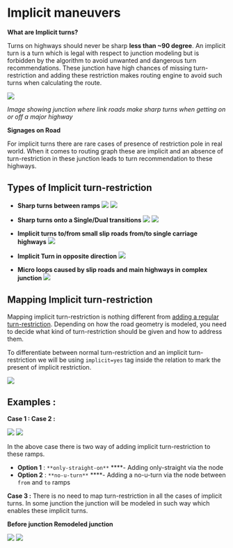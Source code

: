 # Implicit maneuvers

**What are Implicit turns?**

Turns on highways should never be sharp **less than ~90 degree**. An implicit turn is a turn which is legal with respect to junction modeling but is forbidden by the algorithm to avoid unwanted and dangerous turn recommendations. These junction have high chances of missing turn-restriction and adding these restriction makes routing engine to avoid such turns when calculating the route.


![](https://d2mxuefqeaa7sj.cloudfront.net/s_74639544225C2B27204F5350C20996E830D375999AD1DEBDB1EC756844FE432A_1505289601530_image.png)


*Image showing junction where* *link roads make sharp turns when getting on or off a major highway*

**Signages on Road**

For implicit turns there are rare cases of presence of restriction pole in real world. When it comes to routing graph these are implicit and an absence of turn-restriction in these junction leads to turn recommendation to these highways. 


## **Types of Implicit turn-restriction**


- **Sharp turns between ramps**
![](https://d2mxuefqeaa7sj.cloudfront.net/s_74639544225C2B27204F5350C20996E830D375999AD1DEBDB1EC756844FE432A_1505287476043_image.png)
![](https://d2mxuefqeaa7sj.cloudfront.net/s_74639544225C2B27204F5350C20996E830D375999AD1DEBDB1EC756844FE432A_1505287569247_image.png)

- **Sharp turns onto a Single/Dual transitions**
![](https://d2mxuefqeaa7sj.cloudfront.net/s_74639544225C2B27204F5350C20996E830D375999AD1DEBDB1EC756844FE432A_1505287239976_image.png)
![](https://d2mxuefqeaa7sj.cloudfront.net/s_74639544225C2B27204F5350C20996E830D375999AD1DEBDB1EC756844FE432A_1505287009843_image.png)

- **Implicit turns to/from small slip roads from/to single carriage highways**
![](https://d2mxuefqeaa7sj.cloudfront.net/s_74639544225C2B27204F5350C20996E830D375999AD1DEBDB1EC756844FE432A_1505288240656_image.png)

- **Implicit Turn in opposite direction**
![](https://d2mxuefqeaa7sj.cloudfront.net/s_74639544225C2B27204F5350C20996E830D375999AD1DEBDB1EC756844FE432A_1505288534112_image.png)

- **Micro loops caused by slip roads and main highways in complex junction**
![](https://d2mxuefqeaa7sj.cloudfront.net/s_74639544225C2B27204F5350C20996E830D375999AD1DEBDB1EC756844FE432A_1505290064257_image.png)

## **Mapping Implicit turn-restriction**

Mapping implicit turn-restriction is nothing different from [adding a regular turn-restriction](https://www.mapbox.com/mapping/mapping-for-navigation/adding-turn-restrictions/). Depending on how the road geometry is modeled, you need to decide what kind of turn-restriction should be given and how to address them. 

To differentiate between normal turn-restriction and an implicit turn-restriction we will be using `implicit=yes` tag inside the relation to mark the present of implicit restriction. 


![](https://d2mxuefqeaa7sj.cloudfront.net/s_74639544225C2B27204F5350C20996E830D375999AD1DEBDB1EC756844FE432A_1507045649029_image.png)



## **Examples :** 

**Case 1 :                                                                                         Case 2 :** 

![](https://d2mxuefqeaa7sj.cloudfront.net/s_74639544225C2B27204F5350C20996E830D375999AD1DEBDB1EC756844FE432A_1505284702645_image.png)
![](https://d2mxuefqeaa7sj.cloudfront.net/s_74639544225C2B27204F5350C20996E830D375999AD1DEBDB1EC756844FE432A_1505284011357_image.png)


In the above case there is two way of adding implicit turn-restriction to these ramps. 

- **Option 1** : `**only-straight-on**` ****- Adding only-straight via the node
- **Option 2** : `**no-u-turn**` ****- Adding a no-u-turn via the node between `from` and `to`  ramps

**Case 3 :** 
There is no need to map turn-restriction in all the cases of implicit turns. In some junction the junction will be modeled in such way which enables these implicit turns. 

**Before junction                                                                       Remodeled junction**

![](https://d2mxuefqeaa7sj.cloudfront.net/s_74639544225C2B27204F5350C20996E830D375999AD1DEBDB1EC756844FE432A_1505291140466_image.png)
![](https://d2mxuefqeaa7sj.cloudfront.net/s_74639544225C2B27204F5350C20996E830D375999AD1DEBDB1EC756844FE432A_1505291176358_image.png)



